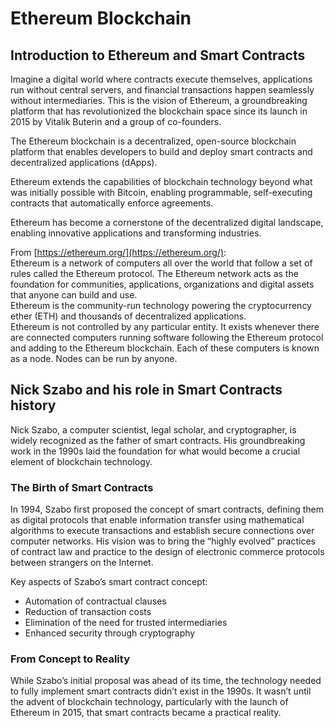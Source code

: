 # Ethereum Blockchain

## Introduction to Ethereum and Smart Contracts

Imagine a digital world where contracts execute themselves, applications run without central servers, and financial transactions happen seamlessly without intermediaries. This is the vision of Ethereum, a groundbreaking platform that has revolutionized the blockchain space since its launch in 2015 by Vitalik Buterin and a group of co-founders. 

The Ethereum blockchain is a decentralized, open-source blockchain platform that enables developers to build and deploy smart contracts and decentralized applications (dApps).

Ethereum extends the capabilities of blockchain technology beyond what was initially possible with Bitcoin, enabling programmable, self-executing contracts that automatically enforce agreements.

Ethereum has become a cornerstone of the decentralized digital landscape, enabling innovative applications and transforming industries.

From [https://ethereum.org/](https://ethereum.org/):   
Ethereum is a network of computers all over the world that follow a set of rules called the Ethereum protocol. The Ethereum network acts as the foundation for communities, applications, organizations and digital assets that anyone can build and use.  
Ethereum is the community-run technology powering the cryptocurrency ether (ETH) and thousands of decentralized applications.  
Ethereum is not controlled by any particular entity. It exists whenever there are connected computers running software following the Ethereum protocol and adding to the Ethereum blockchain. Each of these computers is known as a node. Nodes can be run by anyone.

## Nick Szabo and his role in Smart Contracts history

Nick Szabo, a computer scientist, legal scholar, and cryptographer, is widely recognized as the father of smart contracts. His groundbreaking work in the 1990s laid the foundation for what would become a crucial element of blockchain technology.

### The Birth of Smart Contracts

In 1994, Szabo first proposed the concept of smart contracts, defining them as digital protocols that enable information transfer using mathematical algorithms to execute transactions and establish secure connections over computer networks. His vision was to bring the “highly evolved” practices of contract law and practice to the design of electronic commerce protocols between strangers on the Internet.

Key aspects of Szabo’s smart contract concept:

* Automation of contractual clauses  
* Reduction of transaction costs  
* Elimination of the need for trusted intermediaries  
* Enhanced security through cryptography

### From Concept to Reality

While Szabo’s initial proposal was ahead of its time, the technology needed to fully implement smart contracts didn’t exist in the 1990s. It wasn’t until the advent of blockchain technology, particularly with the launch of Ethereum in 2015, that smart contracts became a practical reality.